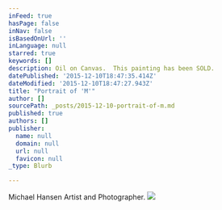 ```yaml
---
inFeed: true
hasPage: false
inNav: false
isBasedOnUrl: ''
inLanguage: null
starred: true
keywords: []
description: Oil on Canvas.  This painting has been SOLD.
datePublished: '2015-12-10T18:47:35.414Z'
dateModified: '2015-12-10T18:47:27.943Z'
title: "Portrait of 'M'"
author: []
sourcePath: _posts/2015-12-10-portrait-of-m.md
published: true
authors: []
publisher:
  name: null
  domain: null
  url: null
  favicon: null
_type: Blurb

---
```

Michael Hansen Artist and Photographer.
![](https://s3-us-west-2.amazonaws.com/the-grid-img/p/511734f751aeebf1e8dbc1cd28fbb489e4029fb3.jpg)